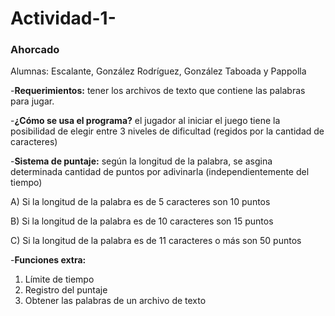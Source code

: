 # Actividad-1-
### Ahorcado
Alumnas: Escalante, González Rodríguez, González Taboada y Pappolla

-**Requerimientos:** tener los archivos de texto que contiene las palabras para jugar.

-**¿Cómo se usa el programa?** el jugador al iniciar el juego tiene la posibilidad de elegir entre 3 niveles de dificultad (regidos por la cantidad de caracteres)  

-**Sistema de puntaje:** según la longitud de la palabra, se asgina determinada cantidad de puntos por adivinarla (independientemente del tiempo)

A) Si la longitud de la palabra es de 5 caracteres son 10 puntos  

B) Si la longitud de la palabra es de 10 caracteres son 15 puntos  

C) Si la longitud de la palabra es de 11 caracteres o más son 50 puntos  


-**Funciones extra:**  

1) Límite de tiempo
2) Registro del puntaje 
3) Obtener las palabras de un archivo de texto
